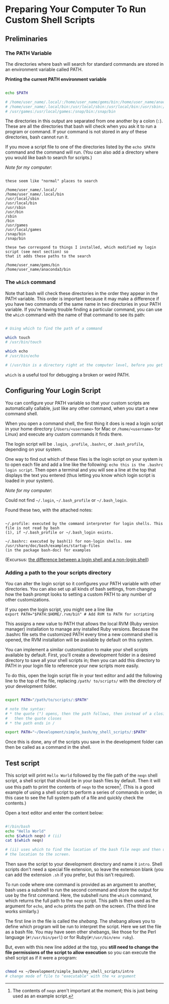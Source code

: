 # Preparing Your Computer To Run Custom Shell Scripts

## Preliminaries

### The PATH Variable

The directories where bash will search for standard commands are stored in an environment variable
called PATH. 

**Printing the current PATH environment variable**

```Bash

echo $PATH

# /home/user_name/.local/:/home/user_name/gems/bin:/home/user_name/anaconda3/bin:
# /home/user_name/.local/bin:/usr/local/sbin:/usr/local/bin:/usr/sbin:/usr/bin:/sbin:/bin:
# /usr/games:/usr/local/games:/snap/bin:/snap/bin

```

The directories in this output are separated from one another by a colon (`:`). These are all the
directories that bash will check when you ask it to run a program or command. If your command is
not stored in any of these directories, bash cannot run it. 

If you move a script file to one of the directories listed by the `echo $PATH` command and the
command will run. (You can also add a directory where you would like bash to search for scripts.)

*Note for my computer*:

```

these seem like "normal" places to search

/home/user_name/.local/
/home/user_name/.local/bin
/usr/local/sbin
/usr/local/bin
/usr/sbin
/usr/bin
/sbin
/bin
/usr/games
/usr/local/games
/snap/bin
/snap/bin

these two correspond to things I installed, which modified my login script (see next section) so
that it adds these paths to the search

/home/user_name/gems/bin
/home/user_name/anaconda3/bin

```

### The `which` command

Note that bash will check these directories in the order they appear in the PATH variable. This
order is important because it may make a difference if you have two commands of the same name in
two directories in your PATH variable. If you're having trouble finding a particular command, you
can use the `which` command with the name of that command to see its path:

```Bash

# Using which to find the path of a command

which touch
# /usr/bin/touch

which echo
# /usr/bin/echo

# (/usr/bin is a directory right at the computer level, before you get to /home/user_name)

```

`which` is a useful tool for debugging a broken or weird PATH.


<!-- ≈≈≈≈≈≈≈≈≈≈≈≈≈≈≈≈≈≈≈≈≈≈≈≈≈≈≈≈≈≈≈≈≈≈≈≈≈≈≈≈≈≈≈***≈≈≈≈≈≈≈≈≈≈≈≈≈≈≈≈≈≈≈≈≈≈≈≈≈≈≈≈≈≈≈≈≈≈≈≈≈≈≈≈≈≈≈≈≈ -->
## Configuring Your Login Script

You can configure your PATH variable so that your custom scripts are automatically callable, just
like any other command, when you start a new command shell. 

When you open a command shell, the first thing it does is read a login script in your home
directory (`/Users/<username>` for Mac or `/home/<username>` for Linux) and execute any custom
commands it finds there. 

The login script will be `.login`, `.profile`, `.bashrc`, or `.bash_profile`, depending on your
system.

One way to find out which of these files is the login script on your system is to open each file and
add a line like the following: `echo this is the .bashrc login script`. Then open a terminal and
you will see a line at the top that displays the text you entered (thus letting you know which
login script is loaded in your system).

*Note for my computer*:

Could not find `~/.login`, `~/.bash_profile` or `~/.bash_login`.

Found these two, with the attached notes:

```

~/.profile: executed by the command interpreter for login shells. This file is not read by bash
(1), if ~/.bash_profile or ~/.bash_login exists.

~/.bashrc: executed by bash(1) for non-login shells. see /usr/share/doc/bash/examples/startup-files
(in the package bash-doc) for examples

```

(Excursus: [the difference between a login shell and a non-login shell][stack_login_shell]) 

### Adding a path to the your scripts directory

You can alter the login script so it configures your PATH variable with other directories. You can
also set up all kinds of bash settings, from changing how the bash prompt looks to setting a
custom PATH to any number of other customizations. 

If you open the login script, you might see a line like  
`export PATH="$PATH:$HOME/.rvm/bin" # Add RVM to PATH for scripting`

This assigns a new value to PATH that allows the local RVM (Ruby version manager) installation to
manage any installed Ruby versions. Because the .bashrc file sets the customized PATH every time a
new command shell is opened, the RVM installation will be available by default on this system.

You can implement a similar customization to make your shell scripts available by default. First,
you'll create a development folder in a desired directory to save all your shell scripts in; then
you can add this directory to PATH in your login file to reference your new scripts more easily.

To do this, open the login script file in your text editor and add the following line to the top of
the file, replacing `/path/ to/scripts/` with the directory of your development folder.

```Bash

export PATH="/path/to/scripts/:$PATH"

# note the syntax:
# * the quote (") opens, then the path follows, then instead of a closing quote there is :$PATH and
#   then the quote closes 
# * the path ends in /

export PATH="~/Development/simple_bash/my_shell_scripts/:$PATH"

```

Once this is done, any of the scripts you save in the development folder can then be called as a
command in the shell.


<!-- ≈≈≈≈≈≈≈≈≈≈≈≈≈≈≈≈≈≈≈≈≈≈≈≈≈≈≈≈≈≈≈≈≈≈≈≈≈≈≈≈≈≈≈***≈≈≈≈≈≈≈≈≈≈≈≈≈≈≈≈≈≈≈≈≈≈≈≈≈≈≈≈≈≈≈≈≈≈≈≈≈≈≈≈≈≈≈≈≈ -->
## Test script

This script will print `Hello World` followed by the file path of the `neqn` shell script, a shell
script that should be in your bash files by default. Then it will use this path to print the
contents of `neqn` to the screen[^note_neqn]. (This is a good example of using a shell script to
perform a series of commands in order, in this case to see the full system path of a file and
quickly check the contents.)

Open a text editor and enter the content below:

```Bash

#!/bin/bash
echo "Hello World"
echo $(which neqn) # (ii)
cat $(which neqn) 

# (ii) uses which to find the location of the bash file neqn and then uses the echo command to print
# the location to the screen.

```

Then save the script to your development directory and name it `intro`. Shell scripts don't need a
special file extension, so leave the extension blank (you can add the extension `.sh` if you
prefer, but this isn't required). 

To run code where one command is provided as an argument to another, bash uses a subshell to run the
second command and store the output for use by the first command. Here, the subshell runs the
`which` command, which returns the full path to the `neqn` script. This path is then used as the
argument for `echo`, and `echo` prints the path on the screen. (The third line works similarly.)

The first line in the file is called the *shebang*. The shebang allows you to define which program
will be run to interpret the script. Here we set the file as a bash file. You may have seen other
shebangs, like those for the Perl language (`#!/usr/bin/perl`) or for Ruby(`#!/usr/bin/env ruby`).

But, even with this new line added at the top, you **still need to change the file permissions of
the script to allow execution** so you can execute the shell script as if it were a program:

```Bash

chmod +x ~/Development/simple_bash/my_shell_scripts/intro
# change mode of file to "executable" with the +x argument

```




[^note_neqn]: The contents of `neqn` aren't important at the moment; this is just being used as an
example script.

[stack_login_shell]: https://unix.stackexchange.com/questions/38175/difference-between-login-shell-and-non-login-shell

